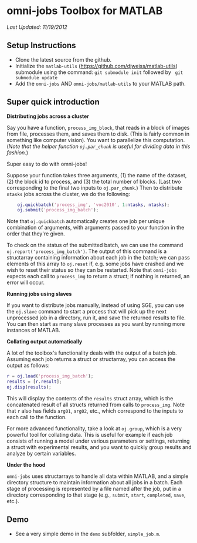 omni-jobs Toolbox for MATLAB
============

*Last Updated: 11/19/2012*

Setup Instructions
------------

- Clone the latest source from the github.
- Initialize the `matlab-utils`
   (https://github.com/djweiss/matlab-utils) submodule using the
   command: ``` git submodule init ``` followed by ``` git submodule update```
- Add the `omni-jobs` AND `omni-jobs/matlab-utils` to your MATLAB
   path.

Super quick introduction
------------

**Distributing jobs across a cluster**

Say you have a function, `process_img_block`, that reads in a block of
images from file, processes them, and saves them to disk. (This is
fairly common in something like computer vision). You want to
parallelize this computation. (*Note that the helper function
`oj.par_chunk` is useful for dividing data in this fashion.*)

Super easy to do with omni-jobs!

Suppose your function takes three arguments, (1) the name of the
dataset, (2) the block id to process, and (3) the total number of
blocks. (Last two corresponding to the final two inputs to
`oj.par_chunk`.)  Then to distribute `ntasks` jobs across the cluster,
we do the following:

```matlab
	oj.quickbatch('process_img', 'voc2010', 1:ntasks, ntasks);
	oj.submit('process_img_batch');
```

Note that `oj.quickbatch` automatically creates one job per unique
combination of arguments, with arguments passed to your function in
the order that they're given. 

To check on the status of the submitted batch, we can use the command
`oj.report('process_img_batch')`. The output of this command is a
structarray containing information about each job in the batch; we can
pass elements of this array to `oj.reset` if, e.g. some jobs have
crashed and we wish to reset their status so they can be
restarted. Note that `omni-jobs` expects each call to `process_img` to
return a struct; if nothing is returned, an error will occur.

**Running jobs using slaves**

If you want to distribute jobs manually, instead of using SGE, you can
use the `oj.slave` command to start a process that will pick up the
next unprocessed job in a directory, run it, and save the returned
results to file. You can then start as many slave processes as you
want by running more instances of MATLAB.

**Collating output automatically**

A lot of the toolbox's functionality deals with the output of a batch
job. Assuming each job returns a struct or structarray, you can access
the output as follows:

```matlab
r = oj.load('process_img_batch');
results = [r.result];
oj.disp(results);
```

This will display the contents of the `results` struct array, which is
the concatenated result of all structs returned from calls to
`process_img`. Note that `r` also has fields `arg01`, `arg02`, etc.,
which correspond to the inputs to each call to the function.

For more advanced functionality, take a look at `oj.group`, which is a
very powerful tool for collating data. This is useful for example if
each job consists of running a model under various parameters or
settings, returning a struct with experimental results, and you want
to quickly group results and analyze by certain variables.

**Under the hood**

`omni-jobs` uses structarrays to handle all data within MATLAB, and a
simple directory structure to maintain information about all jobs in a
batch. Each stage of processing is represented by a file named after
the job, put in a directory corresponding to that stage (e.g.,
`submit`, `start`, `completed`, `save`, etc.).

Demo
------------

- See a very simple demo in the `demo` subfolder, `simple_job.m`.






